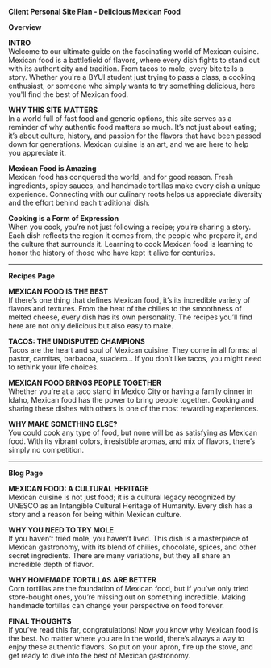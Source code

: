 **Client Personal Site Plan - Delicious Mexican Food**

**Overview**

**INTRO**  
Welcome to our ultimate guide on the fascinating world of Mexican cuisine. Mexican food is a battlefield of flavors, where every dish fights to stand out with its authenticity and tradition. From tacos to mole, every bite tells a story. Whether you're a BYUI student just trying to pass a class, a cooking enthusiast, or someone who simply wants to try something delicious, here you'll find the best of Mexican food. 

**WHY THIS SITE MATTERS**  
In a world full of fast food and generic options, this site serves as a reminder of why authentic food matters so much. It’s not just about eating; it’s about culture, history, and passion for the flavors that have been passed down for generations. Mexican cuisine is an art, and we are here to help you appreciate it.

**Mexican Food is Amazing**  
Mexican food has conquered the world, and for good reason. Fresh ingredients, spicy sauces, and handmade tortillas make every dish a unique experience. Connecting with our culinary roots helps us appreciate diversity and the effort behind each traditional dish.

**Cooking is a Form of Expression**  
When you cook, you’re not just following a recipe; you’re sharing a story. Each dish reflects the region it comes from, the people who prepare it, and the culture that surrounds it. Learning to cook Mexican food is learning to honor the history of those who have kept it alive for centuries.

---

**Recipes Page**

**MEXICAN FOOD IS THE BEST**  
If there’s one thing that defines Mexican food, it’s its incredible variety of flavors and textures. From the heat of the chilies to the smoothness of melted cheese, every dish has its own personality. The recipes you’ll find here are not only delicious but also easy to make. 

**TACOS: THE UNDISPUTED CHAMPIONS**  
Tacos are the heart and soul of Mexican cuisine. They come in all forms: al pastor, carnitas, barbacoa, suadero… If you don’t like tacos, you might need to rethink your life choices. 

**MEXICAN FOOD BRINGS PEOPLE TOGETHER**  
Whether you're at a taco stand in Mexico City or having a family dinner in Idaho, Mexican food has the power to bring people together. Cooking and sharing these dishes with others is one of the most rewarding experiences.

**WHY MAKE SOMETHING ELSE?**  
You could cook any type of food, but none will be as satisfying as Mexican food. With its vibrant colors, irresistible aromas, and mix of flavors, there’s simply no competition. 

---

**Blog Page**

**MEXICAN FOOD: A CULTURAL HERITAGE**  
Mexican cuisine is not just food; it is a cultural legacy recognized by UNESCO as an Intangible Cultural Heritage of Humanity. Every dish has a story and a reason for being within Mexican culture.

**WHY YOU NEED TO TRY MOLE**  
If you haven’t tried mole, you haven’t lived. This dish is a masterpiece of Mexican gastronomy, with its blend of chilies, chocolate, spices, and other secret ingredients. There are many variations, but they all share an incredible depth of flavor. 

**WHY HOMEMADE TORTILLAS ARE BETTER**  
Corn tortillas are the foundation of Mexican food, but if you’ve only tried store-bought ones, you’re missing out on something incredible. Making handmade tortillas can change your perspective on food forever.

**FINAL THOUGHTS**  
If you’ve read this far, congratulations! Now you know why Mexican food is the best. No matter where you are in the world, there’s always a way to enjoy these authentic flavors. So put on your apron, fire up the stove, and get ready to dive into the best of Mexican gastronomy.